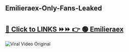 
 ## Emilieraex-Only-Fans-Leaked

# <h2><a href="https://clipsfans.com/Emilieraex&ref=git">🔗 Click to LINKS ⏩⏩ 👉 🟢 Emilieraex </a></h2>

<a href="https://clipsfans.com/Emilieraex&ref=git" rel="nofollow" data-target="animated-image.originalLink"><img src="https://i.ibb.co.com/xMMVF88/686577567.gif" alt="Viral Video Original" style="max-width: 100%; display: inline-block;" data-target="animated-image.originalImage"></a>
